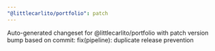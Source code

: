 ```yaml
---
"@littlecarlito/portfolio": patch
---
```


Auto-generated changeset for @littlecarlito/portfolio with patch version bump based on commit: fix(pipeline): duplicate release prevention
